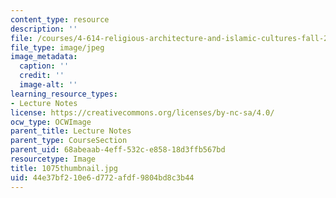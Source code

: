 ```yaml
---
content_type: resource
description: ''
file: /courses/4-614-religious-architecture-and-islamic-cultures-fall-2002/44e37bf210e6d772afdf9804bd8c3b44_1075thumbnail.jpg
file_type: image/jpeg
image_metadata:
  caption: ''
  credit: ''
  image-alt: ''
learning_resource_types:
- Lecture Notes
license: https://creativecommons.org/licenses/by-nc-sa/4.0/
ocw_type: OCWImage
parent_title: Lecture Notes
parent_type: CourseSection
parent_uid: 68abeaab-4eff-532c-e858-18d3ffb567bd
resourcetype: Image
title: 1075thumbnail.jpg
uid: 44e37bf2-10e6-d772-afdf-9804bd8c3b44
---
```

